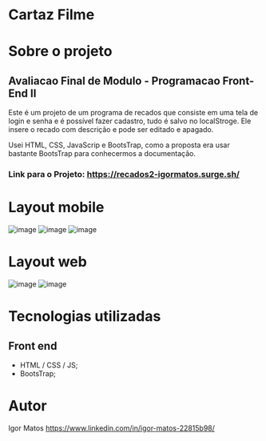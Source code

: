# Cartaz Filme
# Sobre o projeto
## Avaliacao Final de Modulo - Programacao Front-End II

Este é um projeto de um programa de recados que consiste em uma tela de login e senha e é possível fazer cadastro, tudo é salvo no localStroge.
Ele insere o recado com descrição e pode ser editado e apagado.

Usei HTML, CSS, JavaScrip e BootsTrap, como a proposta era usar bastante BootsTrap para conhecermos a documentação.

### Link para o Projeto: <https://recados2-igormatos.surge.sh/>

# Layout mobile
![image](https://user-images.githubusercontent.com/63614609/231506384-077dcac0-3e30-4ec7-9318-e455cdf02505.png)
![image](https://user-images.githubusercontent.com/63614609/231506666-df45032e-c9e1-4f4d-8b73-1322919e13d3.png)
![image](https://user-images.githubusercontent.com/63614609/231508725-f7035cab-04c7-487a-80d6-ff7bd75ac640.png)

# Layout web
![image](https://user-images.githubusercontent.com/63614609/231509241-e66eb822-a33c-4c09-99c7-ae1fad6c32e2.png)
![image](https://user-images.githubusercontent.com/63614609/231509574-32ae525b-7b99-49e0-995d-e79b48c7d8be.png)

# Tecnologias utilizadas
## Front end
* HTML / CSS / JS;
* BootsTrap;

# Autor

Igor Matos https://www.linkedin.com/in/igor-matos-22815b98/
